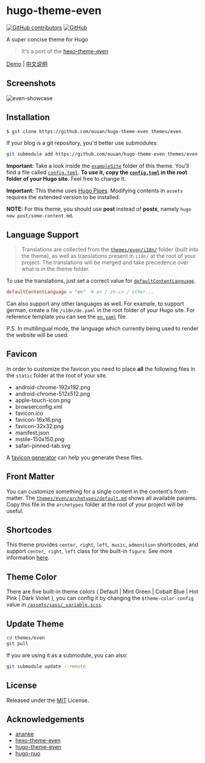# hugo-theme-even

[![GitHub contributors](https://img.shields.io/github/contributors/ouuan/hugo-theme-even.svg?colorB=green)](https://github.com/ouuan/hugo-theme-even/contributors)
[![GitHub](https://img.shields.io/github/license/mashape/apistatus.svg)](https://github.com/ouuan/hugo-theme-even/blob/master/LICENSE.md)

A super concise theme for Hugo

> It's a port of the [hexo-theme-even](https://github.com/ahonn/hexo-theme-even)

[Demo](https://hugo-theme-even.netlify.app) | [中文说明](README-zh.md)

## Screenshots

![even-showcase](images/showcase.png)

## Installation

```bash
$ git clone https://github.com/ouuan/hugo-theme-even themes/even
```

If your blog is a git repository, you'd better use submodules:

```bash
git submodule add https://github.com/ouuan/hugo-theme-even themes/even
```

**Important:** Take a look inside the [`exampleSite`](exampleSite) folder of this theme. You'll find a file called [`config.toml`](exampleSite/config.toml). **To use it, copy the [`config.toml`](exampleSite/config.toml) in the root folder of your Hugo site.** Feel free to change it.

**Important:** This theme uses [Hugo Pipes](https://gohugo.io/hugo-pipes/introduction/). Modifying contents in `assets` requires the extended version to be installed.

**NOTE:** For this theme, you should use **post** instead of **posts**, namely `hugo new post/some-content.md`.

## Language Support

> Translations are collected from the [`themes/even/i18n/`](i18n) folder (built into the theme), as well as translations present in `i18n/` at the root of your project. The translations will be merged and take precedence over what is in the theme folder.

To use the translations, just set a correct value for [`defaultContentLanguage`](exampleSite/config.toml#L3).

```toml
defaultContentLanguage = "en"  # en / zh-cn / other...
```

Can also support any other languages as well. For example, to support german, create a file `/i18n/de.yaml` in the root folder of your Hugo site. For reference template you can see the [`en.yaml`](i18n/en.yaml) file.

P.S. In multilingual mode, the language which currently being used to render the website will be used.

## Favicon

In order to customize the favicon you need to place **all** the following files in the `static` folder at the root of your site.

- android-chrome-192x192.png
- android-chrome-512x512.png
- apple-touch-icon.png
- browserconfig.xml
- favicon.ico
- favicon-16x16.png
- favicon-32x32.png
- manifest.json
- mstile-150x150.png
- safari-pinned-tab.svg

A [favicon generator](https://www.google.com/search?q=favicon+generator) can help you generate these files.

## Front Matter

You can customize something for a single content in the content's front-matter. The [`themes/even/archetypes/default.md`](archetypes/default.md) shows all available params. Copy this file in the `archetypes` folder at the root of your project will be useful.

## Shortcodes

This theme provides `center`,` right`, `left`,` music`, `admonition` shortcodes, and support `center`,` right`, `left` class for the built-in `figure`. See more information [here](https://hugo-theme-even.netlify.app/post/shortcodes/).

## Theme Color

There are five built-in theme colors ( Default | Mint Green | Cobalt Blue | Hot Pink | Dark Violet ), you can config it by changing the `$theme-color-config` value in [`/assets/sass/_variable.scss`](assets/sass/_variables.scss#L8).

## Update Theme

```bash
cd themes/even
git pull
```

If you are using it as a submodule, you can also:

```bash
git submodule update --remote
```

## License

Released under the [MIT](LICENSE.md) License.

## Acknowledgements

- [ananke](https://github.com/budparr/gohugo-theme-ananke)
- [hexo-theme-even](https://github.com/ahonn/hexo-theme-even)
- [hugo-theme-even](https://github.com/olOwOlo/hugo-theme-even)
- [hugo-nuo](https://github.com/laozhu/hugo-nuo)
